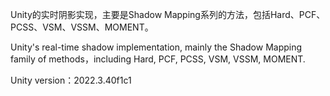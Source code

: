 Unity的实时阴影实现，主要是Shadow Mapping系列的方法，包括Hard、PCF、PCSS、VSM、VSSM、MOMENT。

Unity's real-time shadow implementation, mainly the Shadow Mapping family of methods，including Hard, PCF, PCSS, VSM, VSSM, MOMENT.


Unity version：2022.3.40f1c1
